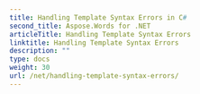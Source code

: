 ```yaml
---
title: Handling Template Syntax Errors in C#
second_title: Aspose.Words for .NET
articleTitle: Handling Template Syntax Errors
linktitle: Handling Template Syntax Errors
description: ""
type: docs
weight: 30
url: /net/handling-template-syntax-errors/
---
```


